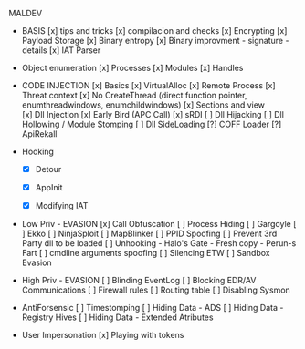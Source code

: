 MALDEV

- BASIS
	[x] tips and tricks
	[x] compilacion and checks
	[x] Encrypting 
	[x] Payload Storage
	[x] Binary entropy
	[x] Binary improvment
		- signature
		- details
	[x] IAT Parser
	
- Object enumeration
	[x] Processes
	[x] Modules
	[x] Handles

- CODE INJECTION
	[x] Basics
		[x] VirtualAlloc
		[x] Remote Process
		[x] Threat context
		[x] No CreateThread (direct function pointer, enumthreadwindows, enumchildwindows)
	[x] Sections and view	
	[x] Dll Injection
	[x] Early Bird (APC Call)
	[x] sRDI
	[ ] Dll Hijacking
	[ ] Dll Hollowing / Module Stomping
	[ ] Dll SideLoading
	[?] COFF Loader
	[?] ApiRekall
	

- Hooking
	- [x] Detour
	- [x] AppInit
	- [x] Modifying IAT 


- Low Priv - EVASION
	[x] Call Obfuscation
	[ ] Process Hiding
		[ ] Gargoyle
		[ ] Ekko
		[ ] NinjaSploit
		[ ] MapBlinker
	[ ] PPID Spoofing
	[ ] Prevent 3rd Party dll to be loaded
	[ ] Unhooking
		- Halo's Gate
		- Fresh copy
		- Perun-s Fart
	[ ] cmdline arguments spoofing
	[ ] Silencing ETW
	[ ] Sandbox Evasion


- High Priv - EVASION
	[ ] Blinding EventLog
	[ ] Blocking EDR/AV Communications
		[ ] Firewall rules
		[ ] Routing table
	[ ] Disabling Sysmon


- AntiForsensic
	[ ] Timestomping
	[ ] Hiding Data - ADS
	[ ] Hiding Data - Registry Hives
	[ ] Hiding Data - Extended Atributes

- User Impersonation
	[x] Playing with tokens

